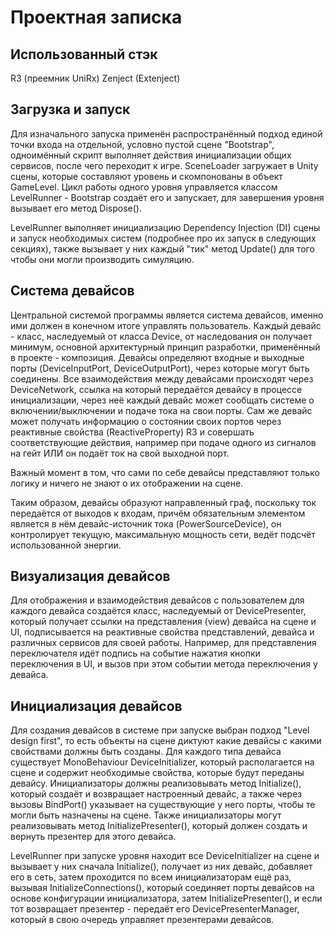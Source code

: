 # Проектная записка

## Использованный стэк

R3 (преемник UniRx)
Zenject (Extenject)

## Загрузка и запуск

Для изначального запуска применён распространённый подход единой точки входа на отдельной, условно пустой сцене "Bootstrap", одноимённый скрипт выполняет действия инициализации общих сервисов, после чего переходит к игре. SceneLoader загружает в Unity сцены, которые составляют уровень и скомпонованы в объект GameLevel. Цикл работы одного уровня управляется классом LevelRunner - Bootstrap создаёт его и запускает, для завершения уровня вызывает его метод Dispose().

LevelRunner выполняет инициализацию Dependency Injection (DI) сцены и запуск необходимых систем (подробнее про их запуск в следующих секциях), также вызывает у них каждый "тик" метод Update() для того чтобы они могли производить симуляцию.

## Система девайсов

Центральной системой программы является система девайсов, именно ими должен в конечном итоге управлять пользователь. Каждый девайс - класс, наследуемый от класса Device, от наследования он получает минимум, основной архитектурный принцип разработки, применённый в проекте - композиция. Девайсы определяют входные и выходные порты (DeviceInputPort, DeviceOutputPort), через которые могут быть соединены. Все взаимодействия между девайсами происходят через DeviceNetwork, ссылка на который передаётся девайсу в процессе инициализации, через неё каждый девайс может сообщать системе о включении/выключении и подаче тока на свои порты. Сам же девайс может получать информацию о состоянии своих портов через реактивные свойства (ReactiveProperty) R3 и совершать соответствующие действия, например при подаче одного из сигналов на гейт ИЛИ он подаёт ток на свой выходной порт.

Важный момент в том, что сами по себе девайсы представляют только логику и ничего не знают о их отображении на сцене.

Таким образом, девайсы образуют направленный граф, поскольку ток передаётся от выходов к входам, причём обязательным элементом является в нём девайс-источник тока (PowerSourceDevice), он контролирует текущую, максимальную мощность сети, ведёт подсчёт использованной энергии.

## Визуализация девайсов

Для отображения и взаимодействия девайсов с пользователем для каждого девайса создаётся класс, наследуемый от DevicePresenter, который получает ссылки на представления (view) девайса на сцене и UI, подписывается на реактивные свойства представлений, девайса и различных сервисов для своей работы. Например, для представления переключателя идёт подпись на событие нажатия кнопки переключения в UI, и вызов при этом событии метода переключения у девайса.

## Инициализация девайсов

Для создания девайсов в системе при запуске выбран подход "Level design first", то есть объекты на сцене диктуют какие девайсы с какими свойствами должны быть созданы. Для каждого типа девайса существует MonoBehaviour DeviceInitializer, который располагается на сцене и содержит необходимые свойства, которые будут переданы девайсу. Инициализаторы должны реализовывать метод Initialize(), который создаёт и возвращает настроенный девайс, а также через вызовы BindPort() указывает на существующие у него порты, чтобы те могли быть назначены на сцене. Также инициализаторы могут реализовывать метод InitializePresenter(), который должен создать и вернуть презентер для этого девайса.

LevelRunner при запуске уровня находит все DeviceInitializer на сцене и вызывает у них сначала Initialize(), получает из них девайс, добавляет его в сеть, затем проходится по всем инициализаторам ещё раз, вызывая InitializeConnections(), который соединяет порты девайсов на основе конфигурации инициализатора, затем InitializePresenter(), и если тот возвращает презентер - передаёт его DevicePresenterManager, который в свою очередь управляет презентерами девайсов.